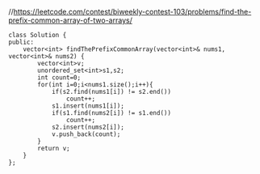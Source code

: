 //https://leetcode.com/contest/biweekly-contest-103/problems/find-the-prefix-common-array-of-two-arrays/

```
class Solution {
public:
    vector<int> findThePrefixCommonArray(vector<int>& nums1, vector<int>& nums2) {
        vector<int>v;
        unordered_set<int>s1,s2;
        int count=0;
        for(int i=0;i<nums1.size();i++){
            if(s2.find(nums1[i]) != s2.end())
                count++;
            s1.insert(nums1[i]);
            if(s1.find(nums2[i]) != s1.end())
                count++;
            s2.insert(nums2[i]);
            v.push_back(count);
        }
        return v;
    }
};
